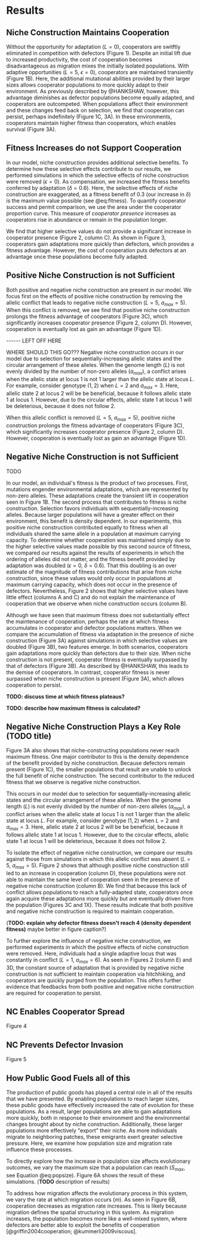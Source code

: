 # Results

## Niche Construction Maintains Cooperation

Without the opportunity for adaptation ($L=0$), cooperators are switftly eliminated in competition with defectors (Figure 1). Despite an initial lift due to increased productivity, the cost of cooperation becomes disadvantageous as migration mixes the initially isolated populations. With adaptive opportunities ($L=5$, $\epsilon=0$), cooperators are maintained transiently (Figure 1B). Here, the additional mutational abilities provided by their larger sizes allows cooperator populations to more quickly adapt to their environment. As previously described by @HANKSHAW, however, this advantage diminishes as defector populations become equally adapted, and cooperators are outcompeted. When populations affect their environment and these changes feed back on selection, we find that cooperation can persist, perhaps indefinitely (Figure 1C, 3A). In these environments, cooperators maintain higher fitness than cooperators, which enables survival (Figure 3A).


## Fitness Increases do not Support Cooperation

In our model, niche construction provides additional selective benefits. To determine how these selective effects contribute to our results, we performed simulations in which the selective effects of niche construction were removed ($\epsilon=0$). As compensation, we increased the fitness benefits conferred by adaptation ($\delta=0.6)$. Here, the selective effects of niche construction are exaggerated, as a fitness benefit of 0.3 (our increase in $\delta$) is the maximum value possible (see @eq:fitness). To quantify cooperator success and permit comparison, we use the area under the cooperator proportion curve. This measure of *cooperator presence* increases as cooperators rise in abundance or remain in the population longer.

We find that higher selective values do not provide a significant increase in cooperator presence (Figure 2, column C). As shown in Figure 3, cooperators gain adaptations more quickly than defectors, which provides a fitness advantage. However, the cost of cooperation puts defectors at an advantage once these populations become fully adapted.


## Positive Niche Construction is not Sufficient

Both positive and negative niche construction are present in our model. We focus first on the effects of positive niche construction by removing the allelic conflict that leads to negative niche construction ($L=5$, $a_{max}=5$). When this conflict is removed, we see find that positive niche construction prolongs the fitness advantage of cooperators (Figure 3C), which significantly increases cooperator presence (Figure 2, column D). However, cooperation is eventually lost as gain an advantage (Figure 1D).


------ LEFT OFF HERE

WHERE SHOULD THIS GO???
Negative niche construction occurs in our model due to selection for sequentially-increasing allelic states and the circular arrangement of these alleles. When the genome length ($L$) is not evenly divided by the number of non-zero alleles ($a_{max}$), a conflict arises when the allelic state at locus $1$ is not 1 larger than the allelic state at locus $L$. For example, consider genotype $(1,2)$ when $L=2$ and $a_{max}=3$. Here, allelic state $2$ at locus 2 will be be beneficial, because it follows allelic state $1$ at locus 1. However, due to the circular effects, allelic state $1$ at locus 1 will be deleterious, because it does not follow $2$.


When this allelic conflict is removed ($L=5$, $a_{max}=5$), positive niche construction prolongs the fitness advantage of cooperators (Figure 3C), which significantly increases cooperator presence (Figure 2, column D). However, cooperation is eventually lost as gain an advantage (Figure 1D).


## Negative Niche Construction is not Sufficient

TODO




In our model, an individual's fitness is the product of two processes. First, mutations engender environmental adaptations, which are represented by non-zero alleles. These adaptations create the transient lift in cooperation seen in Figure 1B. The second process that contributes to fitness is niche construction. Selection favors individuals with sequentially-increasing alleles. Because larger populations will have a greater effect on their environment, this benefit is density dependent. In our experiments, this positive niche construction contributed equally to fitness when all individuals shared the same allele in a population at maximum carrying capacity. To determine whether cooperation was maintained simply due to the higher selective values made possible by this second source of fitness, we compared our results against the results of experiments in which the ordering of alleles did not matter, and the fitness benefit provided by adaptation was doubled ($\epsilon=0$, $\delta=0.6$). That this doubling is an over estimate of the magnitude of fitness contributions that arise from niche construction, since these values would only occur in populations at maximum carrying capacity, which does not occur in the presence of defectors. Nevertheless, Figure 2 shows that higher selective values have little effect (columns A and C) and do not explain the maintenance of cooperation that we observe when niche construction occurs (column B).

Although we have seen that maximum fitness does not substantially effect the maintenance of cooperation, perhaps the rate at which fitness accumulates in cooperator and defector populations matters. When we compare the accumulation of fitness via adaptation in the presence of niche construction (Figure 3A) against simulations in which selective values are doubled (Figure 3B), two features emerge. In both scenarios, cooperators gain adaptations more quickly than defectors due to their size. When niche construction is not present, cooperator fitness is eventually surpassed by that of defectors (Figure 3B). As described by @HANKSHAW, this leads to the demise of cooperators. In contrast, cooperator fitness is never surpassed when niche construction is present (Figure 3A), which allows cooperation to persist.

**TODO: discuss time at which fitness plateaus?**

**TODO: describe how maximum fitness is calculated?**


## Negative Niche Construction Plays a Key Role (TODO title)


Figure 3A also shows that niche-constructing populations never reach maximum fitness. One major contributor to this is the density dependence of the benefit provided by niche construction. Because defectors remain present (Figure 1C), the smaller populations that result are unable to unlock the full benefit of niche construction. The second contributor to the reduced fitness that we observe is negative niche construction.

This occurs in our model due to selection for sequentially-increasing allelic states and the circular arrangement of these alleles. When the genome length ($L$) is not evenly divided by the number of non-zero alleles ($a_{max}$), a conflict arises when the allelic state at locus $1$ is not 1 larger than the allelic state at locus $L$. For example, consider genotype $(1,2)$ when $L=2$ and $a_{max}=3$. Here, allelic state $2$ at locus 2 will be be beneficial, because it follows allelic state $1$ at locus 1. However, due to the circular effects, allelic state $1$ at locus 1 will be deleterious, because it does not follow $2$.

To isolate the effect of negative niche construction, we compare our results against those from simulations in which this allelic conflict was absent ($L=5$, $a_{max}=5$). Figure 2 shows that although positive niche construction still led to an increase in cooperation (column D), these populations were not able to maintain the same level of cooperation seen in the presence of negative niche construction (column B). We find that because this lack of conflict allows populations to reach a fully-adapted state, cooperators once again acquire these adaptations more quickly but are eventually driven from the population (Figures 3C and 1X). These results indicate that both positive and negative niche construction is required to maintain cooperation.

(**TODO: explain why defector fitness doesn't reach 4 (density dependent fitness)** maybe better in figure caption?)

To further explore the influence of negative niche construction, we performed experiments in which the positive effects of niche construction were removed. Here, individuals had a single adaptive locus that was constantly in conflict ($L=1$, $a_{max}=6$). As seen in Figures 2 (column E) and 3D, the constant source of adaptation that is provided by negative niche construction is not sufficient to maintain cooperation via hitchhiking, and cooperators are quickly purged from the population. This offers further evidence that feedbacks from both positive and negative niche construction are required for cooperation to persist.


## NC Enables Cooperator Spread

Figure 4

## NC Prevents Defector Invasion

Figure 5


## How Public Good Fuels all of this

The production of public goods has played a central role in all of the results that we have presented. By enabling populations to reach larger sizes, these public goods have effectively increased the rate of evolution for these populations. As a result, larger populations are able to gain adaptations more quickly, both in response to their environment and the environmental changes brought about by niche construction. Additionally, these larger populations more effectively "export" their niche. As more individuals migrate to neighboring patches, these emigrants exert greater selective pressure. Here, we examine how population size and migration rate influence these processes.

To directly explore how the increase in population size affects evolutionary outcomes, we vary the maximum size that a population can reach ($S_{max}$, see Equation @eq:popsize). Figure 6A shows the result of these simulations. (**TODO** description of results)

To address how migration affects the evolutionary process in this system, we vary the rate at which migration occurs ($m$). As seen in Figure 6B, cooperation decreases as migration rate increases. This is likely because migration defines the spatial structuring in this system. As migration increases, the population becomes more like a well-mixed system, where defectors are better able to exploit the benefits of cooperation [@griffin2004cooperation; @kummerli2009viscous].
